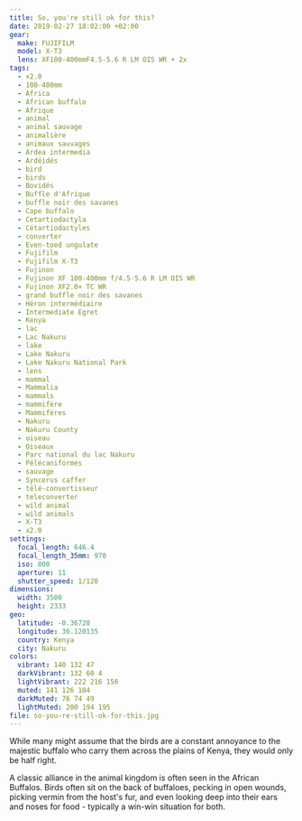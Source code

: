 ```yaml
---
title: So, you're still ok for this?
date: 2019-02-27 18:02:00 +02:00
gear:
  make: FUJIFILM
  model: X-T3
  lens: XF100-400mmF4.5-5.6 R LM OIS WR + 2x
tags:
  - ×2.0
  - 100-400mm
  - Africa
  - African buffalo
  - Afrique
  - animal
  - animal sauvage
  - animalière
  - animaux sauvages
  - Ardea intermedia
  - Ardéidés
  - bird
  - birds
  - Bovidés
  - Buffle d'Afrique
  - buffle noir des savanes
  - Cape buffalo
  - Cetartiodactyla
  - Cétartiodactyles
  - converter
  - Even-toed ungulate
  - Fujifilm
  - Fujifilm X-T3
  - Fujinon
  - Fujinon XF 100-400mm f/4.5-5.6 R LM OIS WR
  - Fujinon XF2.0× TC WR
  - grand buffle noir des savanes
  - Héron intermédiaire
  - Intermediate Egret
  - Kenya
  - lac
  - Lac Nakuru
  - lake
  - Lake Nakuru
  - Lake Nakuru National Park
  - lens
  - mammal
  - Mammalia
  - mammals
  - mammifère
  - Mammifères
  - Nakuru
  - Nakuru County
  - oiseau
  - Oiseaux
  - Parc national du lac Nakuru
  - Pélécaniformes
  - sauvage
  - Syncerus caffer
  - télé-convertisseur
  - teleconverter
  - wild animal
  - wild animals
  - X-T3
  - x2.0
settings:
  focal_length: 646.4
  focal_length_35mm: 970
  iso: 800
  aperture: 11
  shutter_speed: 1/120
dimensions:
  width: 3500
  height: 2333
geo:
  latitude: -0.36728
  longitude: 36.120135
  country: Kenya
  city: Nakuru
colors:
  vibrant: 140 132 47
  darkVibrant: 132 60 4
  lightVibrant: 222 216 156
  muted: 141 126 104
  darkMuted: 76 74 49
  lightMuted: 200 194 195
file: so-you-re-still-ok-for-this.jpg
---
```


While many might assume that the birds are a constant annoyance to the majestic buffalo who carry them across the plains of Kenya, they would only be half right.

A classic alliance in the animal kingdom is often seen in the African Buffalos. Birds often sit on the back of buffaloes, pecking in open wounds, picking vermin from the host's fur, and even looking deep into their ears and noses for food - typically a win-win situation for both.

